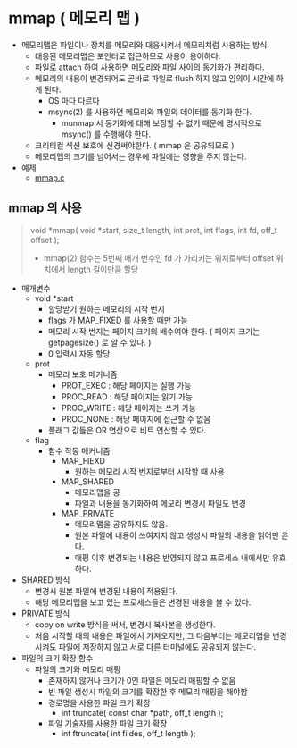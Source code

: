 # mmap ( 메모리 맵 )
* 메모리맵은 파일이나 장치를 메모리와 대응시켜서 메모리처럼 사용하는 방식.
	- 대응된 메모리맵은 포인터로 접근하므로 사용이 용이하다.
	- 파일로 attach 하여 사용하면 메모리와 파일 사이의 동기화가 편리하다.
	- 메모리의 내용이 변경되어도 곧바로 파일로 flush 하지 않고 임의이 시간에 하게 된다.
		* OS 마다 다르다
		* msync(2) 를 사용하면 메모리와 파일의 데이터를 동기화 한다. 
			* munmap 시 동기화에 대해 보장할 수 없기 때문에 명시적으로 msync() 를 수행해야 한다.
	- 크리티컬 섹션 보호에 신경써야한다. ( mmap 은 공유되므로 )
	- 메모리맵의 크기를 넘어서는 경우에 파일에는 영향을 주지 않는다.
* 예제
	- [mmap.c](https://github.com/martinkang/Study/tree/master/LinuxNetworkProgramming/ex/mmap_ex2.c)
		

## mmap 의 사용
> void *mmap( void *start, size_t length, int prot, int flags, int fd, off_t offset );
> 
> * mmap(2) 함수는 5번째 매개 변수인 fd 가 가리키는 위치로부터 offset 위치에서 length 길이만큼 할당

* 매개변수
	* void *start   
		- 할당받기 원하는 메모리의 시작 번지  
		- flags 가 MAP_FIXED 를 사용할 때만 가능    
		- 메모리 시작 번지는 페이지 크기의 배수여야 한다. ( 페이지 크기는 getpagesize() 로 알 수 있다. )  
		- 0 입력시 자동 할당  
	* prot  
	 	- 메모리 보호 메커니즘   
			- PROT_EXEC : 해당 페이지는 실행 가능  
			- PROC_READ : 해당 페이지는 읽기 가능  
			- PROC_WRITE : 헤당 페이지는 쓰기 가능  
			- PROC_NONE : 해당 페이지에 접근할 수 없음  
		- 플래그 값들은 OR 연산으로 비트 연산할 수 있다.  
	* flag  
		- 함수 작동 메커니즘  
			- MAP_FIEXD  
				- 원하는 메모리 시작 번지로부터 시작할 때 사용  
			- MAP_SHARED   
				- 메모리맵을 공
				- 파일과 내용을 동기화하여 메모리 변경시 파일도 변경   
			- MAP_PRIVATE  
				- 메모리맵을 공유하지도 않음.   
				- 원본 파일에 내용이 쓰여지지 않고 생성시 파일의 내용을 읽어만 온다.
				- 매핑 이후 변경되는 내용은 반영되지 않고 프로세스 내에서만 유효하다.
* SHARED 방식
	- 변경시 원본 파일에 변경된 내용이 적용된다.
	- 해당 메모리맵을 보고 있는 프로세스들은 변경된 내용을 볼 수 있다.
* PRIVATE 방식
	- copy on write 방식을 써서, 변경시 복사본을 생성한다.
	- 처음 시작할 때의 내용은 파일에서 가져오지만,
	그 다음부터는 메모리맵을 변경시켜도 파일에 저장하지 않고
	서로 다른 터미널에도 공유되지 않는다.
* 파일의 크기 확장 함수
	* 파일의 크기와 메모리 매핑
		- 존재하지 않거나 크기가 0인 파일은 메모리 매핑할 수 없음
		- 빈 파일 생성시 파일의 크기를 확장한 후 메모리 매핑을 해야함
		* 경로명을 사용한 파일 크기 확장
			- int truncate( const char *path, off_t length );
		* 파일 기술자를 사용한 파일 크기 확장 
			- int ftruncate( int fildes, off_t length );



